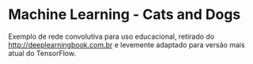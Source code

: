 # Machine Learning - Cats and Dogs

Exemplo de rede convolutiva para uso educacional, retirado do http://deeplearningbook.com.br e levemente adaptado para versão mais atual do TensorFlow.
